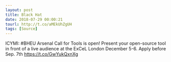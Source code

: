 ```yaml
---
layout: post
title: Black Hat
date: 2018-07-29 00:00:21
tourl: http://t.co/aMEkUhZgUH
tags: [Source]
---
```

ICYMI: #BHEU Arsenal Call for Tools is open! Present your open-source tool in front of a live audience at the ExCeL London December 5-6.
Apply before Sep. 7th https://t.co/GwYukQxnXg